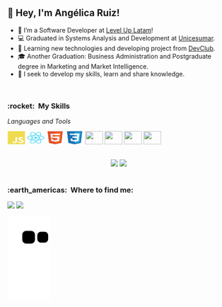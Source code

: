 ## 💜 Hey, I'm Angélica Ruiz!


- 👧 I’m a Software Developer at <a href="https://br.leveluplatam.com/">Level Up Latam</a>!
- 💻 Graduated in Systems Analysis and Development at <a href="https://www.unicesumar.edu.br/home/">Unicesumar</a>.
- 👾 Learning new technologies and developing project from <a href="https://rodolfomori.com.br/devclub/">DevClub</a>.
- 🎓 Another Graduation: Business Administration and Postgraduate degree in Marketing and Market Intelligence.
- 🤔 I seek to develop my skills, learn and share knowledge.

<br>

<h3> :rocket: &nbsp;My Skills </h3>

<i>Languages and Tools</i>
<div style="display: inline_block">
  <img align="center" alt="Rafa-Js" height="30" width="40" src="https://raw.githubusercontent.com/devicons/devicon/master/icons/javascript/javascript-plain.svg">
  <img align="center" alt="Rafa-React" height="30" width="40" src="https://raw.githubusercontent.com/devicons/devicon/master/icons/react/react-original.svg">
  <img align="center" alt="Rafa-HTML" height="30" width="40" src="https://raw.githubusercontent.com/devicons/devicon/master/icons/html5/html5-original.svg">
  <img align="center" alt="Rafa-CSS" height="30" width="40" src="https://raw.githubusercontent.com/devicons/devicon/master/icons/css3/css3-original.svg">
  <img align="center" height="30" width="40" src="https://cdn.jsdelivr.net/gh/devicons/devicon/icons/vscode/vscode-original.svg" />
  <img align="center" height="30" width="40" src="https://cdn.jsdelivr.net/gh/devicons/devicon/icons/nodejs/nodejs-original.svg" />
  <img align="center" height="30" width="40" src="https://cdn.jsdelivr.net/gh/devicons/devicon/icons/figma/figma-original.svg" />
  <img align="center" height="30" width="40" src="https://cdn.jsdelivr.net/gh/devicons/devicon/icons/typescript/typescript-original.svg" />
  
</div>
<br><br>

<div align="center">
  <img height="180em" src="https://github-readme-stats.vercel.app/api?username=DevAngelRuiz&show_icons=true&theme=dracula&include_all_commits=true&count_private=true"/>
  <img height="180em" src="https://github-readme-stats.vercel.app/api/top-langs/?username=DevAngelRuiz&layout=compact&langs_count=7&theme=dracula"/>
</div>
<br>

<h3> :earth_americas: &nbsp;Where to find me: </h3> 

  <a href="https://www.linkedin.com/in/angelicaaruiz/" target="_blank"><img src="https://img.shields.io/badge/-LinkedIn-%230077B5?style=for-the-badge&logo=linkedin&logoColor=white" target="_blank"></a> 
  <a href = "mailto:angelica.a.ruiz@gmail.com"><img src="https://img.shields.io/badge/-Gmail-%23333?style=for-the-badge&logo=gmail&logoColor=white" target="_blank"></a>
  
<div>
 
  ![Snake animation](https://github.com/DevAngelRuiz/DevAngelRuiz/blob/output/github-contribution-grid-snake.svg)
 
</div>

